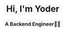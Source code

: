 <h1 align="center">Hi, I'm Yoder</h1>
<h3 align="center">A Backend Engineer👨‍💻</h3>
<!-- <img src="https://github-readme-stats.vercel.app/api/top-langs?username=wuyoder&layout=compact"/> -->
